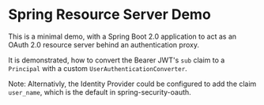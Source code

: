 Spring Resource Server Demo
===

This is a minimal demo, with a Spring Boot 2.0 application to act as an OAuth 2.0 resource server behind an authentication proxy. 

It is demonstrated, how to convert the Bearer JWT's `sub` claim to a `Principal` with a custom `UserAuthenticationConverter`. 

Note: Alternativly, the Identity Provider could be configured to add the claim `user_name`, which is the default in spring-security-oauth.